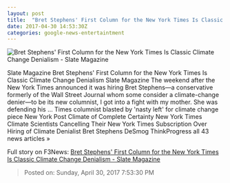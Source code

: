 ```yaml
---
layout: post
title:  "Bret Stephens' First Column for the New York Times Is Classic Climate Change Denialism - Slate Magazine"
date: 2017-04-30 14:53:30Z
categories: google-news-entertaintment
---
```


![Bret Stephens' First Column for the New York Times Is Classic Climate Change Denialism - Slate Magazine](http://www.slate.com/content/dam/slate/articles/health_and_science/science/2017/04/170429_SCI_-Stephens.jpg.CROP.promo-large.jpg)

Slate Magazine Bret Stephens' First Column for the New York Times Is Classic Climate Change Denialism Slate Magazine The weekend after the New York Times announced it was hiring Bret Stephens—a conservative formerly of the Wall Street Journal whom some consider a climate-change denier—to be its new columnist, I got into a fight with my mother. She was defending his ... Times columnist blasted by 'nasty left' for climate change piece New York Post Climate of Complete Certainty New York Times Climate Scientists Cancelling Their New York Times Subscription Over Hiring of Climate Denialist Bret Stephens DeSmog ThinkProgress all 43 news articles »


Full story on F3News: [Bret Stephens' First Column for the New York Times Is Classic Climate Change Denialism - Slate Magazine](http://www.f3nws.com/n/UEBvUC)

> Posted on: Sunday, April 30, 2017 7:53:30 PM
